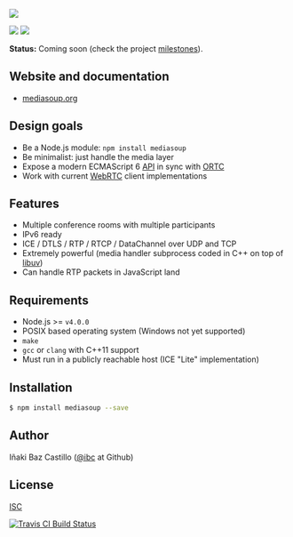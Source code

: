 [![][mediasoup-banner]][mediasoup-website]

[![][npm-shield-mediasoup]][npm-mediasoup]
[![][travis-ci-shield-mediasoup]][travis-ci-mediasoup]


**Status:** Coming soon (check the project [milestones](https://github.com/ibc/mediasoup/milestones)).


## Website and documentation

* [mediasoup.org][mediasoup-website]


## Design goals

* Be a Node.js module: `npm install mediasoup`
* Be minimalist: just handle the media layer
* Expose a modern ECMAScript 6 [API](/api/) in sync with [ORTC](http://ortc.org/)
* Work with current [WebRTC](https://webrtc.org) client implementations


## Features

* Multiple conference rooms with multiple participants
* IPv6 ready
* ICE / DTLS / RTP / RTCP / DataChannel over UDP and TCP
* Extremely powerful (media handler subprocess coded in C++ on top of [libuv](http://libuv.org))
* Can handle RTP packets in JavaScript land


## Requirements

* Node.js >= `v4.0.0`
* POSIX based operating system (Windows not yet supported)
* `make`
* `gcc` or `clang` with C++11 support
* Must run in a publicly reachable host (ICE "Lite" implementation)


## Installation

```bash
$ npm install mediasoup --save
```


## Author

Iñaki Baz Castillo ([@ibc](https://github.com/ibc/) at Github)


## License

[ISC](./LICENSE)


<span class="badge-travisci"><a href="http://travis-ci.org/ibc/mediasoup" title="Check this project's build status on TravisCI"><img src="https://img.shields.io/travis/ibc/mediasoup/master.svg" alt="Travis CI Build Status" /></a></span>


[mediasoup-banner]:           https://raw.githubusercontent.com/ibc/mediasoup-website/master/_art/mediasoup_banner.png
[mediasoup-website]:          http://mediasoup.org
[travis-ci-shield-mediasoup]: https://img.shields.io/travis/ibc/mediasoup/master.svg
[travis-ci-mediasoup]:        http://travis-ci.org/ibc/mediasoup
[npm-shield-mediasoup]:       https://img.shields.io/npm/v/mediasoup.svg
[npm-mediasoup]:              https://npmjs.org/package/mediasoup
